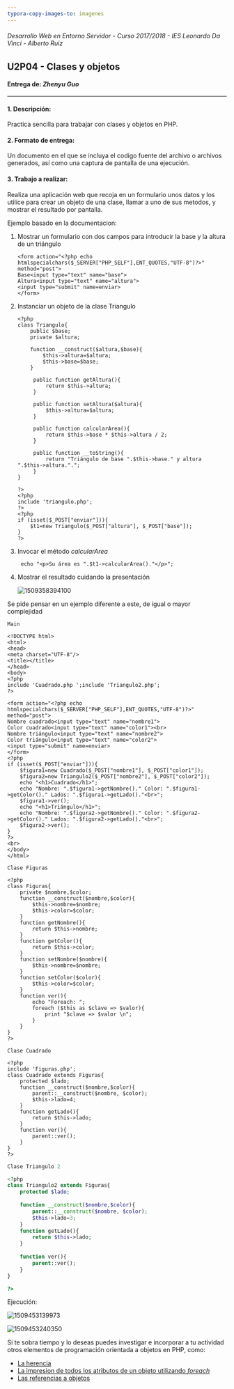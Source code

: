 ```yaml
---
typora-copy-images-to: imagenes
---
```


###### *Desarrollo Web en Entorno Servidor - Curso 2017/2018 - IES Leonardo Da Vinci - Alberto Ruiz*
## U2P04 - Clases y objetos
#### Entrega de: *Zhenyu Guo*
----
#### 1. Descripción:

Practica sencilla para trabajar con clases y objetos en PHP.

#### 2. Formato de entrega:

Un documento en el que se incluya el codigo fuente del archivo o archivos generados, así como una captura de pantalla de una ejecución.

#### 3. Trabajo a realizar:

Realiza una aplicación web que recoja en un formulario unos datos y los utilice para crear un objeto de una clase, llamar a uno de sus metodos, y mostrar el resultado por pantalla.

Ejemplo basado en la documentacion: 

1. Mostrar un formulario con dos campos para introducir la base y la altura de un triángulo

   ````php+HTML
   <form action="<?php echo htmlspecialchars($_SERVER["PHP_SELF"],ENT_QUOTES,"UTF-8")?>" method="post">
   Base<input type="text" name="base">
   Altura<input type="text" name="altura">
   <input type="submit" name=enviar>
   </form>
   ````

2. Instanciar un objeto de la clase Triangulo

   ````php+HTML
   <?php
   class Triangulo{
       public $base;
       private $altura;
       
       function __construct($altura,$base){
           $this->altura=$altura;
           $this->base=$base;
       }
       
        public function getAltura(){
            return $this->altura;
        }
        
        public function setAltura($altura){
            $this->altura=$altura;
        }
        
        public function calcularArea(){
            return $this->base * $this->altura / 2;
        }
        
        public function __toString(){
            return "Triángulo de base ".$this->base." y altura ".$this->altura.".";
        }
   }

   ?>
   <?php 
   include 'triangulo.php';
   ?>
   <?php 
   if (isset($_POST["enviar"])){
       $t1=new Triangulo($_POST["altura"], $_POST["base"]);
   }
   ?>
   ````

3. Invocar el método *calcularArea*

   ````php+HTML
    echo "<p>Su área es ".$t1->calcularArea()."</p>";
   ````

4. Mostrar el resultado cuidando la presentación 

   ![1509358394100](imagenes/1509358394100.png)

Se pide pensar en un ejemplo diferente a este, de igual o mayor complejidad

````php+HTML
Main

<!DOCTYPE html>
<html>
<head>
<meta charset="UTF-8"/>
<title></title>
</head>
<body>
<?php 
include 'Cuadrado.php ';include 'Triangulo2.php';
?>

<form action="<?php echo htmlspecialchars($_SERVER["PHP_SELF"],ENT_QUOTES,"UTF-8")?>" method="post">
Nombre cuadrado<input type="text" name="nombre1">
Color cuadrado<input type="text" name="color1"><br>
Nombre triángulo<input type="text" name="nombre2">
Color triángulo<input type="text" name="color2">
<input type="submit" name=enviar>
</form>
<?php 
if (isset($_POST["enviar"])){
    $figura1=new Cuadrado($_POST["nombre1"], $_POST["color1"]);
    $figura2=new Triangulo2($_POST["nombre2"], $_POST["color2"]);
    echo "<h1>Cuadrado</h1>";
    echo "Nombre: ".$figura1->getNombre()." Color: ".$figura1->getColor()." Lados: ".$figura1->getLado()."<br>";
    $figura1->ver();
    echo "<h1>Triángulo</h1>";
    echo "Nombre: ".$figura2->getNombre()." Color: ".$figura2->getColor()." Lados: ".$figura2->getLado()."<br>";
    $figura2->ver();
}
?>
<br>
</body>
</html>
````

````php+HTML
Clase Figuras

<?php
class Figuras{
    private $nombre,$color;
    function __construct($nombre,$color){
        $this->nombre=$nombre;
        $this->color=$color;
    }
    function getNombre(){
        return $this->nombre;
    }
    function getColor(){
        return $this->color;
    }
    function setNombre($nombre){
        $this->nombre=$nombre;
    }
    function setColor($color){
        $this->color=$color;
    }
    function ver(){
        echo "Foreach: ";
        foreach ($this as $clave => $valor){
            print "$clave => $valor \n";
        }
    }
}
?>
````

````php+HTML
Clase Cuadrado

<?php
include 'Figuras.php';
class Cuadrado extends Figuras{
    protected $lado;
    function __construct($nombre,$color){
        parent::__construct($nombre, $color);
        $this->lado=4;
    }
    function getLado(){
        return $this->lado;
    }
    function ver(){
        parent::ver();
    }
}
?>
````

````php
Clase Triangulo 2

<?php
class Triangulo2 extends Figuras{
    protected $lado;
    
    function __construct($nombre,$color){
        parent::__construct($nombre, $color);
        $this->lado=3;
    }
    function getLado(){
        return $this->lado;
    }
    
    function ver(){
        parent::ver();
    }
}

?>
````

Ejecución:

![1509453139973](imagenes/1509453139973.png)

![1509453240350](imagenes/1509453240350.png)





Si te sobra tiempo y lo deseas puedes investigar e incorporar a tu actividad otros elementos de programación orientada a objetos en PHP, como:

 * [La herencia](http://php.net/manual/es/language.oop5.inheritance.php "")
 * [La impresion de todos los atributos de un objeto utilizando *foreach*](http://php.net/manual/es/language.oop5.iterations.php "")
 * [Las referencias a objetos](http://php.net/manual/es/language.oop5.references.php "")




